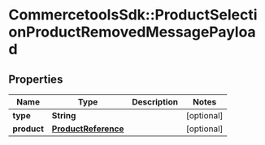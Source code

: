 # CommercetoolsSdk::ProductSelectionProductRemovedMessagePayload

## Properties
Name | Type | Description | Notes
------------ | ------------- | ------------- | -------------
**type** | **String** |  | [optional] 
**product** | [**ProductReference**](ProductReference.md) |  | [optional] 

